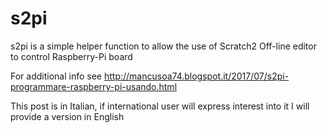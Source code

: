 # s2pi
s2pi is a simple helper function to allow the use of Scratch2 Off-line editor to control Raspberry-Pi board

For additional info see http://mancusoa74.blogspot.it/2017/07/s2pi-programmare-raspberry-pi-usando.html

This post is in Italian, if international user will express interest into it I will provide a version in English 


